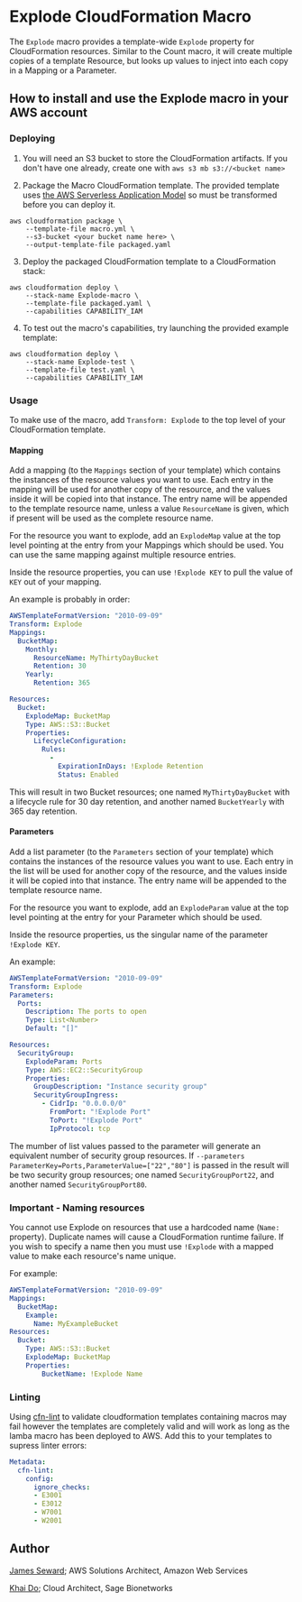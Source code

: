 # Explode CloudFormation Macro

The `Explode` macro provides a template-wide `Explode` property for CloudFormation resources. Similar to the Count
macro, it will create multiple copies of a template Resource, but looks up values to inject into each copy in a
Mapping or a Parameter.

## How to install and use the Explode macro in your AWS account

### Deploying

1. You will need an S3 bucket to store the CloudFormation artifacts. If you don't have one already, create one with `aws s3 mb s3://<bucket name>`

2. Package the Macro CloudFormation template. The provided template uses [the AWS Serverless Application Model](https://aws.amazon.com/about-aws/whats-new/2016/11/introducing-the-aws-serverless-application-model/) so must be transformed before you can deploy it.

```shell
aws cloudformation package \
    --template-file macro.yml \
    --s3-bucket <your bucket name here> \
    --output-template-file packaged.yaml
```

3. Deploy the packaged CloudFormation template to a CloudFormation stack:

```shell
aws cloudformation deploy \
    --stack-name Explode-macro \
    --template-file packaged.yaml \
    --capabilities CAPABILITY_IAM
```

4. To test out the macro's capabilities, try launching the provided example template:

```shell
aws cloudformation deploy \
    --stack-name Explode-test \
    --template-file test.yaml \
    --capabilities CAPABILITY_IAM
```

### Usage

To make use of the macro, add `Transform: Explode` to the top level of your CloudFormation template.

#### Mapping

Add a mapping (to the `Mappings` section of your template) which contains the instances of the resource values you want to use. Each entry in the mapping will be used for another copy of the resource, and the values inside it will be copied into that instance. The entry name will be appended to the template resource name, unless a value `ResourceName` is given, which if present will be used as the complete resource name.

For the resource you want to explode, add an `ExplodeMap` value at the top level pointing at the entry from your Mappings which should be used. You can use the same mapping against multiple resource entries.

Inside the resource properties, you can use `!Explode KEY` to pull the value of `KEY` out of your mapping.

An example is probably in order:

```yaml
AWSTemplateFormatVersion: "2010-09-09"
Transform: Explode
Mappings:
  BucketMap:
    Monthly:
      ResourceName: MyThirtyDayBucket
      Retention: 30
    Yearly:
      Retention: 365

Resources:
  Bucket:
    ExplodeMap: BucketMap
    Type: AWS::S3::Bucket
    Properties:
      LifecycleConfiguration:
        Rules:
          -
            ExpirationInDays: !Explode Retention
            Status: Enabled
```

This will result in two Bucket resources; one named `MyThirtyDayBucket` with a
lifecycle rule for 30 day retention, and another named `BucketYearly` with 365
day retention.

#### Parameters

Add a list parameter (to the `Parameters` section of your template) which contains the instances of the resource values
you want to use.  Each entry in the list will be used for another copy of the resource, and the values inside it will
be copied into that instance.  The entry name will be appended to the template resource name.

For the resource you want to explode, add an `ExplodeParam` value at the top level pointing at the entry for your
Parameter which should be used.

Inside the resource properties, us the singular name of the parameter `!Explode KEY`.

An example:
```yaml
AWSTemplateFormatVersion: "2010-09-09"
Transform: Explode
Parameters:
  Ports:
    Description: The ports to open
    Type: List<Number>
    Default: "[]"

Resources:
  SecurityGroup:
    ExplodeParam: Ports
    Type: AWS::EC2::SecurityGroup
    Properties:
      GroupDescription: "Instance security group"
      SecurityGroupIngress:
        - CidrIp: "0.0.0.0/0"
          FromPort: "!Explode Port"
          ToPort: "!Explode Port"
          IpProtocol: tcp
```

The mumber of list values passed to the parameter will generate an equivalent number of security group resources.
If `--parameters  ParameterKey=Ports,ParameterValue=["22","80"]` is passed in the result will be two security group
resources; one named `SecurityGroupPort22`, and another named `SecurityGroupPort80`.


### Important - Naming resources

You cannot use Explode on resources that use a hardcoded name (`Name:`
property). Duplicate names will cause a CloudFormation runtime failure.
If you wish to specify a name then you must use `!Explode` with a mapped value
to make each resource's name unique.

For example:

```yaml
AWSTemplateFormatVersion: "2010-09-09"
Mappings:
  BucketMap:
    Example:
      Name: MyExampleBucket
Resources:
  Bucket:
    Type: AWS::S3::Bucket
    ExplodeMap: BucketMap
    Properties:
        BucketName: !Explode Name
```

### Linting
Using [cfn-lint](https://github.com/aws-cloudformation/cfn-python-lint) to validate cloudformation templates containing
macros may fail however the templates are completely valid and will work as long as the lamba macro has been deployed to
AWS. Add this to your templates to supress linter errors:

```yaml
Metadata:
  cfn-lint:
    config:
      ignore_checks:
      - E3001
      - E3012
      - W7001
      - W2001
```

## Author

[James Seward](https://github.com/jamesoff); AWS Solutions Architect, Amazon Web Services

[Khai Do](https://github.com/zaro0508); Cloud Architect, Sage Bionetworks
